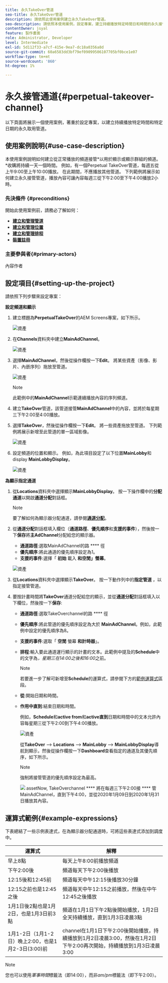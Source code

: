 ```yaml
---
title: 永久TakeOver管道
seo-title: 永久TakeOver管道
description: 請依照此使用案例建立永久TakeOver管道。
seo-description: 請依照本使用案例，設定專案，建立持續播放特定時間日和時間的永久接管管道。
contentOwner: jsyal
feature: 製作畫面
role: Administrator, Developer
level: Intermediate
exl-id: 5d112f33-a7cf-415e-9ea7-dc18a0356a8d
source-git-commit: 60a6583dd3bf79ef09099506107705bf0bce1e07
workflow-type: tm+mt
source-wordcount: '860'
ht-degree: 1%

---
```


# 永久接管通道{#perpetual-takeover-channel}

以下頁面將展示一個使用案例，著重於設定專案，以建立持續播放特定時間和特定日期的永久取用管道。

## 使用案例說明{#use-case-description}

本使用案例說明如何建立從正常播放的頻道接管&#x200B;*以用於顯示或顯示群組的頻道。*收購將持續一天一個時間。
例如，有一個Perpetual TakeOver管道，每週五從上午9:00至上午10:00播放。 在此期間，不應播放其他管道。 下列範例將展示如何建立永久接管管道，播放內容可讓內容每週三從下午2:00至下午4:00播放2小時。

### 先決條件 {#preconditions}

開始此使用案例前，請務必了解如何：

* **[建立和管理管道](managing-channels.md)**
* **[建立和管理位置](managing-locations.md)**
* **[建立和管理排程](managing-schedules.md)**
* **[裝置註冊](device-registration.md)**

### 主要參與者{#primary-actors}

內容作者

## 設定項目{#setting-up-the-project}

請依照下列步驟來設定專案：

**設定頻道和顯示**

1. 建立標題為&#x200B;**PerpetualTakeOver**&#x200B;的AEM Screens專案，如下所示。

   ![資產](assets/p_usecase1.png)

1. 在&#x200B;**Channels**&#x200B;資料夾中建立&#x200B;**MainAdChannel**。

   ![資產](assets/p_usecase2.png)

1. 選擇&#x200B;**MainAdChannel**，然後從操作欄按一下&#x200B;**Edit**。 將某些資產（影像、影片、內嵌序列）拖放至管道。

   ![資產](assets/p_usecase3.png)


   >[!NOTE]
   >此範例中的&#x200B;**MainAdChannel**&#x200B;示範連續播放內容的序列頻道。

1. 建立&#x200B;**TakeOver**&#x200B;管道，該管道接管&#x200B;**MainAdChannel**&#x200B;中的內容，並將於每星期三下午2:00至4:00播放。

1. 選擇&#x200B;**TakeOver**，然後從操作欄按一下&#x200B;**Edit**。 將一些資產拖放至管道。 下列範例將展示新增至此管道的單一區域影像。

   ![資產](assets/p_usecase4.png)

1. 設定頻道的位置和顯示。 例如，為此項目設定了以下位置&#x200B;**MainLobby**&#x200B;和display **MainLobbyDisplay**。

   ![資產](assets/p_usecase5.png)

**為顯示指定通道**

1. 從&#x200B;**Locations**&#x200B;資料夾中選擇顯示&#x200B;**MainLobbyDisplay**。 按一下操作欄中的&#x200B;**分配通道**&#x200B;以開啟&#x200B;**通道分配**&#x200B;對話框。

   >[!NOTE]
   >要了解如何為顯示器分配通道，請參閱&#x200B;**[通道分配](channel-assignment.md)**。

1. 從&#x200B;**通道分配**&#x200B;對話框填入欄位（**通道路徑**、**優先順序**&#x200B;和&#x200B;**支援的事件**），然後按一下&#x200B;**保存**&#x200B;將&#x200B;**主AdChannel**&#x200B;分配給您的顯示器。

   * **通道路徑**:選取MainAdChannel的路 **** 徑
   * **優先順序**:將此通道的優先順序設定為1。
   * **支援的事件**:選擇「 **初始** 載入 **和空閒」螢幕**。

   ![資產](assets/p_usecase6.png)

1. 從&#x200B;**Locations**&#x200B;資料夾中選擇顯示&#x200B;**TakeOver**。 按一下動作列中的&#x200B;**指定管道** ，以指定接管管道。

1. 要按計畫時間將&#x200B;**TakeOver**&#x200B;通道分配給您的顯示，並從&#x200B;**通道分配**&#x200B;對話框填入以下欄位，然後按一下&#x200B;**保存**:

   * **通道路徑**:選取TakeOverchannel的路 **** 徑
   * **優先順序**:將此管道的優先順序設定為大於 **MainAdChannel**。例如，此範例中設定的優先順序為8。
   * **支援的事件**:選取「 **空閒** 螢幕 **和計時器**」。
   * **排程**:輸入要此通道運行顯示的計畫的文本。此範例中提及的&#x200B;**Schedule**&#x200B;中的文字為&#x200B;*，星期三在14:00之後和16:00*&#x200B;之前。

      >[!NOTE]
      >若要進一步了解可新增至&#x200B;**Schedule**&#x200B;的運算式，請參閱下方的[範例運算式](#example-expressions)區段。
   * **從**:開始日期和時間。
   * **作用中直到**:結束日期和時間。

      例如，**Schedule**&#x200B;和&#x200B;**active from**&#x200B;和&#x200B;**active直到**&#x200B;日期和時間中的文本允許內容每星期三從下午2:00到下午4:00播放。


      ![資產](assets/p_usecase7.png)

      從&#x200B;**TakeOver** —> **Locations** —> **MainLobby** —> **MainLobbyDisplay**&#x200B;導航到顯示，然後從操作欄按一下&#x200B;**Dashboard**&#x200B;查看指定的通道及其優先順序，如下所示。

      >[!NOTE]
      >強制將接管管道的優先順序設定為最高。

      ![](assets/p_usecase8.png)
assetNow, TakeOverchannel **** 將在每週三下午2:00接 **** 管MainAdChannel，直到下午4:00，並從2020年1月09日到2020年1月31日播放其內容。

## 運算式範例{#example-expressions}

下表總結了一些示例表達式，在為顯示器分配通道時，可將這些表達式添加到調度中。

| **運算式** | **解釋** |
|---|---|
| 早上8點 | 每天上午8:00前播放頻道 |
| 下午2:00後 | 頻道每天下午2:00後播放 |
| 12:15後和12:45前 | 頻道每天中午12:15後播放30分鐘 |
| 12:15之前也是12:45之後 | 頻道每天中午12:15之前播放，然後在中午12:45之後播放 |
| 1月1日後2點也是1月2日，也是1月3日前3點 | 頻道在1月1日下午2點後開始播放，1月2日全天持續播放，直到1月3日凌晨3點 |
| 1月1-2日（1月1-2日）晚上2:00，也是1月2-3日(3:00)前 | channel在1月1日下午2:00後開始播放，持續播放到1月2日凌晨3:00，然後在1月2日下午2:00再次開始，持續播放到1月3日凌晨3:00 |

>[!NOTE]
>
>您也可以使用&#x200B;_軍事時間_&#x200B;標籤法（即14:00），而非&#x200B;*am/pm*&#x200B;標籤法（即下午2:00）。
